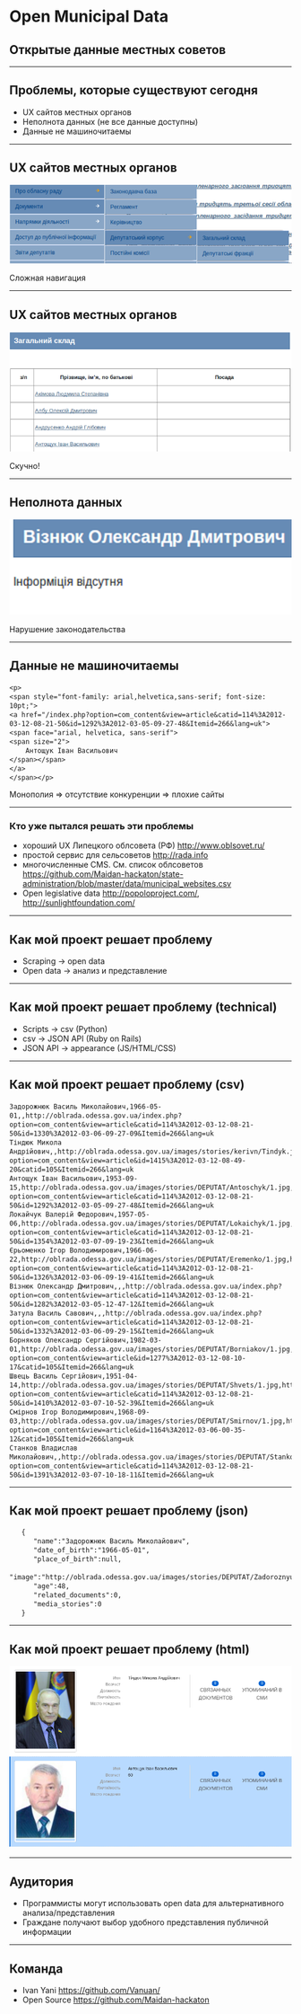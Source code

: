 # Open Municipal Data
## Открытые данные местных советов

---

## Проблемы, которые существуют сегодня

* UX сайтов местных органов
* Неполнота данных (не все данные доступны)
* Данные не машиночитаемы

---


## UX сайтов местных органов

![UX](/ux.png)

Сложная навигация

---

## UX сайтов местных органов

![UX2](/ux2.png)

Скучно!

---

## Неполнота данных

![Data absent](/data_absent.png)

Нарушение законодательства

---

## Данные не машиночитаемы

	<p>
	<span style="font-family: arial,helvetica,sans-serif; font-size: 10pt;">
	<a href="/index.php?option=com_content&view=article&catid=114%3A2012-03-12-08-21-50&id=1292%3A2012-03-05-09-27-48&Itemid=266&lang=uk">
	<span face="arial, helvetica, sans-serif">
	<span size="2">
		Антощук Іван Васильович
	</span></span>
	</a>
	</span></p>

Монополия => отсутствие конкуренции => плохие сайты

---

### Кто уже пытался решать эти проблемы

* хороший UX Липецкого облсовета (РФ) http://www.oblsovet.ru/
* простой сервис для сельсоветов http://rada.info 
* многочисленные CMS. См. список облсоветов https://github.com/Maidan-hackaton/state-administration/blob/master/data/municipal_websites.csv
* Open legislative data http://popoloproject.com/, http://sunlightfoundation.com/

---

## Как мой проект решает проблему

* Scraping -> open data
* Open data -> анализ и представление

---

## Как мой проект решает проблему (technical)

* Scripts -> csv (Python)
* csv -> JSON API (Ruby on Rails)
* JSON API -> appearance (JS/HTML/CSS)

---

## Как мой проект решает проблему (csv)

	Задорожнюк Василь Миколайович,1966-05-01,,http://oblrada.odessa.gov.ua/index.php?option=com_content&view=article&catid=114%3A2012-03-12-08-21-50&id=1330%3A2012-03-06-09-27-09&Itemid=266&lang=uk
	Тіндюк Микола Андрійович,,http://oblrada.odessa.gov.ua/images/stories/kerivn/Tindyk.jpg,http://oblrada.odessa.gov.ua/index.php?option=com_content&view=article&id=1415%3A2012-03-12-08-49-20&catid=105&Itemid=266&lang=uk
	Антощук Іван Васильович,1953-09-15,http://oblrada.odessa.gov.ua/images/stories/DEPUTAT/Antoschyk/1.jpg,http://oblrada.odessa.gov.ua/index.php?option=com_content&view=article&catid=114%3A2012-03-12-08-21-50&id=1292%3A2012-03-05-09-27-48&Itemid=266&lang=uk
	Локайчук Валерій Федорович,1957-05-06,http://oblrada.odessa.gov.ua/images/stories/DEPUTAT/Lokaichyk/1.jpg,http://oblrada.odessa.gov.ua/index.php?option=com_content&view=article&catid=114%3A2012-03-12-08-21-50&id=1354%3A2012-03-07-09-19-23&Itemid=266&lang=uk
	Єрьоменко Ігор Володимирович,1966-06-22,http://oblrada.odessa.gov.ua/images/stories/DEPUTAT/Eremenko/1.jpg,http://oblrada.odessa.gov.ua/index.php?option=com_content&view=article&catid=114%3A2012-03-12-08-21-50&id=1326%3A2012-03-06-09-19-41&Itemid=266&lang=uk
	Візнюк Олександр Дмитрович,,,http://oblrada.odessa.gov.ua/index.php?option=com_content&view=article&catid=114%3A2012-03-12-08-21-50&id=1282%3A2012-03-05-12-47-12&Itemid=266&lang=uk
	Затула Василь Савович,,,http://oblrada.odessa.gov.ua/index.php?option=com_content&view=article&catid=114%3A2012-03-12-08-21-50&id=1332%3A2012-03-06-09-29-15&Itemid=266&lang=uk
	Борняков Олександр Сергійович,1982-03-01,http://oblrada.odessa.gov.ua/images/stories/DEPUTAT/Borniakov/1.jpg,http://oblrada.odessa.gov.ua/index.php?option=com_content&view=article&id=1277%3A2012-03-12-08-10-17&catid=105&Itemid=266&lang=uk
	Швець Василь Сергійович,1951-04-14,http://oblrada.odessa.gov.ua/images/stories/DEPUTAT/Shvets/1.jpg,http://oblrada.odessa.gov.ua/index.php?option=com_content&view=article&catid=114%3A2012-03-12-08-21-50&id=1410%3A2012-03-07-10-52-39&Itemid=266&lang=uk
	Смірнов Ігор Володимирович,1968-09-03,http://oblrada.odessa.gov.ua/images/stories/DEPUTAT/Smirnov/1.jpg,http://oblrada.odessa.gov.ua/index.php?option=com_content&view=article&id=1164%3A2012-03-06-00-35-12&catid=105&Itemid=266&lang=uk
	Станков Владислав Миколайович,,http://oblrada.odessa.gov.ua/images/stories/DEPUTAT/Stankov/1.jpg,http://oblrada.odessa.gov.ua/index.php?option=com_content&view=article&catid=114%3A2012-03-12-08-21-50&id=1391%3A2012-03-07-10-18-11&Itemid=266&lang=uk


---

## Как мой проект решает проблему (json)


	   {
	      "name":"Задорожнюк Василь Миколайович",
	      "date_of_birth":"1966-05-01",
	      "place_of_birth":null,
	      "image":"http://oblrada.odessa.gov.ua/images/stories/DEPUTAT/Zadoroznyuk/1.jpg",
	      "age":48,
	      "related_documents":0,
	      "media_stories":0
	   }


---

## Как мой проект решает проблему (html)

![Demo](/demo.png)

---

## Аудитория

* Программисты могут использовать open data для альтернативного анализа/представления
* Граждане получают выбор удобного представления публичной информации

---

## Команда

* Ivan Yani https://github.com/Vanuan/
* Open Source https://github.com/Maidan-hackaton

